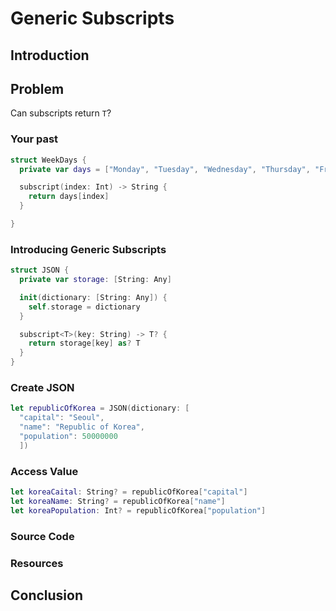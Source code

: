 # Generic Subscripts

## Introduction
## Problem
Can subscripts return `T`?

### Your past
```swift
struct WeekDays {
  private var days = ["Monday", "Tuesday", "Wednesday", "Thursday", "Friday"]

  subscript(index: Int) -> String {
    return days[index]
  }

}
```

### Introducing Generic Subscripts
```swift
struct JSON {
  private var storage: [String: Any]

  init(dictionary: [String: Any]) {
    self.storage = dictionary
  }

  subscript<T>(key: String) -> T? {
    return storage[key] as? T
  }
}
```

### Create JSON
```swift
let republicOfKorea = JSON(dictionary: [
  "capital": "Seoul",
  "name": "Republic of Korea",
  "population": 50000000
  ])
```

### Access Value
```swift
let koreaCaital: String? = republicOfKorea["capital"]
let koreaName: String? = republicOfKorea["name"]
let koreaPopulation: Int? = republicOfKorea["population"]
```



### Source Code
### Resources

## Conclusion
